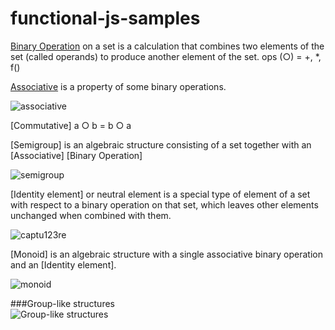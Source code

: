 # functional-js-samples
 
[Binary Operation](https://en.wikipedia.org/wiki/Binary_operation) on a set is a calculation that combines two elements of the set (called operands) to produce another element of the set.
 ops (○) = +, *, f()
 
[Аssoсiаtivе](https://en.wikipedia.org/wiki/Associative_property) is a property of some binary operations.

![associative](https://cloud.githubusercontent.com/assets/8178412/21961670/6fdf745e-db29-11e6-801c-c684f486ae08.PNG)

       
[Commutative]
       a ○ b = b ○ a
       
[Semigroup] is an algebraic structure 
consisting of a set together 
with an [Associative] [Binary Operation]

![semigroup](https://cloud.githubusercontent.com/assets/8178412/21961651/c1907f60-db28-11e6-8d78-ec00631ef1c9.PNG)

[Identity element] or neutral element is a special type of element of a set with respect to a binary operation on that set, which leaves other elements unchanged when combined with them.

![captu123re](https://cloud.githubusercontent.com/assets/8178412/21961611/994177cc-db27-11e6-84e1-b2f53b277c82.PNG)

[Monoid] is an algebraic structure with a single associative binary operation and an [Identity element].

![monoid](https://cloud.githubusercontent.com/assets/8178412/21961642/8f524a74-db28-11e6-9036-961252a3e337.PNG)


###Group-like structures    
![Group-like structures](https://cloud.githubusercontent.com/assets/8178412/21961572/98e9480a-db26-11e6-89d2-f7d03888226f.PNG)
